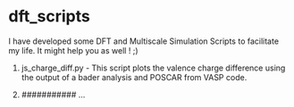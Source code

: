 # dft_scripts
 I have developed some DFT and Multiscale Simulation Scripts to facilitate my life. It might help you as well ! ;)


1. js_charge_diff.py - This script plots the valence charge difference using the output of a bader analysis and POSCAR from VASP code.

2. ########### ...
